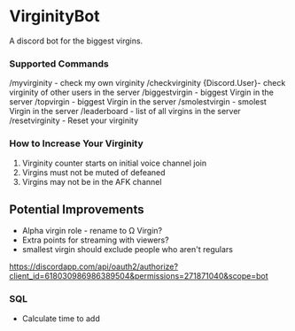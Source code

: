 # VirginityBot

A discord bot for the biggest virgins.



### Supported Commands

/myvirginity - check my own virginity
/checkvirginity {Discord.User}- check virginity of other users in the server
/biggestvirgin - biggest Virgin in the server
/topvirgin - biggest Virgin in the server
/smolestvirgin - smolest Virgin in the server
/leaderboard - list of all virgins in the server
/resetvirginity - Reset your virginity


### How to Increase Your Virginity

1. Virginity counter starts on initial voice channel join
2. Virgins must not be muted of defeaned
3. Virgins may not be in the AFK channel

## Potential Improvements

* Alpha virgin role - rename to Ω Virgin?
* Extra points for streaming with viewers?
* smallest virgin should exclude people who aren't regulars

https://discordapp.com/api/oauth2/authorize?client_id=618030986986389504&permissions=271871040&scope=bot

### SQL

- Calculate time to add
